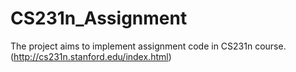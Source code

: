 # CS231n_Assignment

The project aims to implement assignment code in CS231n course.(http://cs231n.stanford.edu/index.html)
